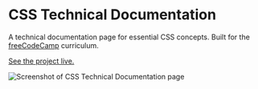 # CSS Technical Documentation

A technical documentation page for essential CSS concepts. Built for the [freeCodeCamp](https://www.freecodecamp.org/) curriculum.

[See the project live.](https://gk-hynes.github.io/technical-documentation/)

![Screenshot of CSS Technical Documentation page](https://res.cloudinary.com/gerhynes/image/upload/q_auto/v1547762620/Screenshot_2019-01-17_CSS_Technical_Docs_nnhlqh.png)
